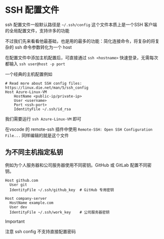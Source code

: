 # SSH 配置文件

ssh 配置文件一般默认路径是 `~/.ssh/config` 这个文件本质上是一个SSH 客户端的全局配置文件，支持许多的功能

不过我们先来看看他最基础，也是用的最多的功能：简化连接命令，将复杂的将复杂的 ssh 命令参数转化为一个 host



在配置文件中添加主机配置后，可直接通过 `ssh <hostname>` 快速登录，无需每次都输入 `ssh user@host -p port`

一个经典的主机配置例如

```
# Read more about SSH config files: https://linux.die.net/man/5/ssh_config
Host Azure-Linux-VM
    HostName <public-ip/private-ip>
    User <username>
    Port <ssh-port>
    IdentityFile ~/.ssh/id_rsa
```

我们需要运行 `ssh Azure-Linux-VM` 即可

在vscode 的 remote-ssh 插件中使用 `Remote-SSH: Open SSH Configuration File...` 同样编辑的就是这个文件



## 为不同主机指定私钥

例如为个人服务器和公司服务器使用不同密钥。GitHub 或 GitLab 配置不同密钥。

```
Host github.com
  User git
  IdentityFile ~/.ssh/github_key  # GitHub 专用密钥

Host company-server
  HostName example.com
  User dev
  IdentityFile ~/.ssh/work_key    # 公司服务器密钥
```



> [!important]
>
> 注意 ssh config 不支持直接配置密码
